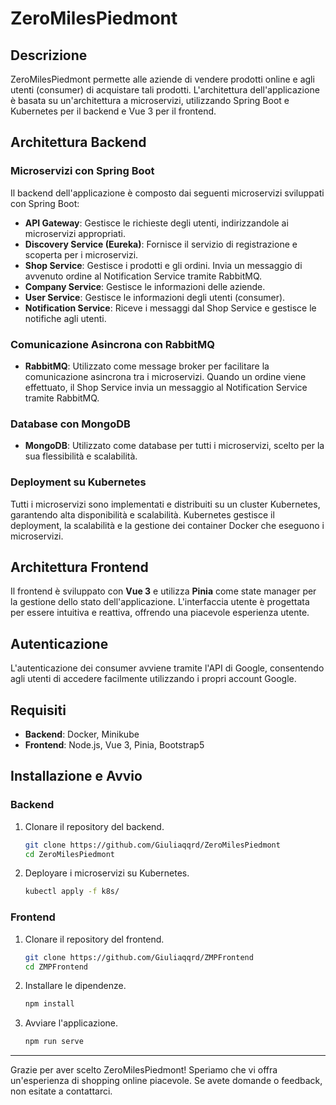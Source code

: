 # ZeroMilesPiedmont

## Descrizione

ZeroMilesPiedmont permette alle aziende di vendere prodotti online e agli utenti (consumer) di acquistare tali prodotti. L'architettura dell'applicazione è basata su un'architettura a microservizi, utilizzando Spring Boot e Kubernetes per il backend e Vue 3 per il frontend.

## Architettura Backend

### Microservizi con Spring Boot

Il backend dell'applicazione è composto dai seguenti microservizi sviluppati con Spring Boot:

- **API Gateway**: Gestisce le richieste degli utenti, indirizzandole ai microservizi appropriati.
- **Discovery Service (Eureka)**: Fornisce il servizio di registrazione e scoperta per i microservizi.
- **Shop Service**: Gestisce i prodotti e gli ordini. Invia un messaggio di avvenuto ordine al Notification Service tramite RabbitMQ.
- **Company Service**: Gestisce le informazioni delle aziende.
- **User Service**: Gestisce le informazioni degli utenti (consumer).
- **Notification Service**: Riceve i messaggi dal Shop Service e gestisce le notifiche agli utenti.

### Comunicazione Asincrona con RabbitMQ

- **RabbitMQ**: Utilizzato come message broker per facilitare la comunicazione asincrona tra i microservizi. Quando un ordine viene effettuato, il Shop Service invia un messaggio al Notification Service tramite RabbitMQ.

### Database con MongoDB

- **MongoDB**: Utilizzato come database per tutti i microservizi, scelto per la sua flessibilità e scalabilità.

### Deployment su Kubernetes

Tutti i microservizi sono implementati e distribuiti su un cluster Kubernetes, garantendo alta disponibilità e scalabilità. Kubernetes gestisce il deployment, la scalabilità e la gestione dei container Docker che eseguono i microservizi.

## Architettura Frontend

Il frontend è sviluppato con **Vue 3** e utilizza **Pinia** come state manager per la gestione dello stato dell'applicazione. L'interfaccia utente è progettata per essere intuitiva e reattiva, offrendo una piacevole esperienza utente.

## Autenticazione

L'autenticazione dei consumer avviene tramite l'API di Google, consentendo agli utenti di accedere facilmente utilizzando i propri account Google.

## Requisiti

- **Backend**: Docker, Minikube
- **Frontend**: Node.js, Vue 3, Pinia, Bootstrap5

## Installazione e Avvio

### Backend

1. Clonare il repository del backend.
    ```sh
    git clone https://github.com/Giuliaqqrd/ZeroMilesPiedmont
    cd ZeroMilesPiedmont
    ```

2. Deployare i microservizi su Kubernetes.
    ```sh
    kubectl apply -f k8s/
    ```

### Frontend

1. Clonare il repository del frontend.
    ```sh
    git clone https://github.com/Giuliaqqrd/ZMPFrontend
    cd ZMPFrontend
    ```

2. Installare le dipendenze.
    ```sh
    npm install
    ```

3. Avviare l'applicazione.
    ```sh
    npm run serve
    ```
---

Grazie per aver scelto ZeroMilesPiedmont! Speriamo che vi offra un'esperienza di shopping online piacevole. Se avete domande o feedback, non esitate a contattarci.

